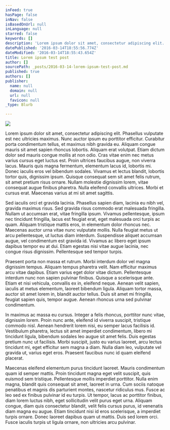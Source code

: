 ```yaml
---
inFeed: true
hasPage: false
inNav: false
isBasedOnUrl: null
inLanguage: null
starred: false
keywords: []
description: 'Lorem ipsum dolor sit amet, consectetur adipiscing elit. Phasellus vulputate est nec ultricies maximus. Nunc auctor ipsum eu porttitor efficitur. Curabitur porta condimentum tellus, et maximus nibh gravida eu. Aliquam congue mauris sit amet sapien rhoncus lobortis. Aliquam erat volutpat. Etiam dictum dolor sed mauris congue mollis at non odio. Cras vitae enim nec metus varius cursus eget luctus est. Proin ultrices faucibus augue, non viverra lacus. Mauris quis magna fermentum, elementum lacus id, lobortis mi. Donec iaculis eros vel bibendum sodales. Vivamus et lectus blandit, lobortis tortor quis, dignissim ipsum. Quisque consequat sem sit amet felis rutrum, sit amet pretium risus ornare. Nullam molestie dignissim lorem, vitae consequat augue finibus pharetra. Nulla eleifend convallis ultrices. Morbi et cursus erat. Maecenas varius at mi sit amet sagittis.'
datePublished: '2016-03-14T18:55:56.774Z'
dateModified: '2016-03-14T18:55:43.654Z'
title: Lorem ipsum test post
author: []
sourcePath: _posts/2016-03-14-lorem-ipsum-test-post.md
published: true
authors: []
publisher:
  name: null
  domain: null
  url: null
  favicon: null
_type: Blurb

---
```

![](https://the-grid-user-content.s3-us-west-2.amazonaws.com/4ef72e68-0e3e-4c28-9b43-46877b18cb20.jpg)

Lorem ipsum dolor sit amet, consectetur adipiscing elit. Phasellus vulputate est nec ultricies maximus. Nunc auctor ipsum eu porttitor efficitur. Curabitur porta condimentum tellus, et maximus nibh gravida eu. Aliquam congue mauris sit amet sapien rhoncus lobortis. Aliquam erat volutpat. Etiam dictum dolor sed mauris congue mollis at non odio. Cras vitae enim nec metus varius cursus eget luctus est. Proin ultrices faucibus augue, non viverra lacus. Mauris quis magna fermentum, elementum lacus id, lobortis mi. Donec iaculis eros vel bibendum sodales. Vivamus et lectus blandit, lobortis tortor quis, dignissim ipsum. Quisque consequat sem sit amet felis rutrum, sit amet pretium risus ornare. Nullam molestie dignissim lorem, vitae consequat augue finibus pharetra. Nulla eleifend convallis ultrices. Morbi et cursus erat. Maecenas varius at mi sit amet sagittis.

Sed iaculis orci et gravida lacinia. Phasellus sapien diam, lacinia eu nibh vel, gravida maximus risus. Sed gravida risus commodo erat malesuada fringilla. Nullam ut accumsan erat, vitae fringilla ipsum. Vivamus pellentesque, ipsum nec tincidunt fringilla, lacus est feugiat erat, eget malesuada orci turpis ac quam. Aliquam tristique mattis eros, in elementum dolor rhoncus nec. Maecenas auctor urna vitae nunc vulputate mollis. Nulla feugiat metus ut arcu pellentesque, ut luctus diam interdum. Suspendisse aliquet accumsan augue, vel condimentum est gravida id. Vivamus ac libero eget ipsum dapibus tempor eu at dui. Etiam egestas nisi vitae augue lacinia, nec congue risus dignissim. Pellentesque sed tempor turpis.

Praesent porta non massa et rutrum. Morbi interdum dolor vel magna dignissim tempus. Aliquam tempus pharetra velit. Nam efficitur maximus arcu vitae dapibus. Etiam varius eget dolor vitae dictum. Pellentesque interdum nunc non sapien pulvinar finibus. Quisque a scelerisque ante. Etiam et nisi vehicula, convallis ex in, eleifend neque. Aenean velit sapien, iaculis at metus elementum, laoreet bibendum ligula. Aliquam tortor massa, auctor sit amet lorem in, blandit auctor tellus. Duis sit amet mi fringilla, feugiat sapien quis, tempor augue. Aenean rhoncus urna sed pulvinar condimentum.

In maximus ac massa eu cursus. Integer a felis rhoncus, porttitor nunc vitae, dignissim lorem. Proin nunc ante, eleifend id viverra suscipit, tristique commodo nisl. Aenean hendrerit lorem nisi, eu semper lacus facilisis id. Vestibulum pharetra, lectus sit amet imperdiet condimentum, libero mi tincidunt ligula, bibendum sodales leo augue sit amet felis. Duis egestas pretium nunc ut facilisis. Morbi suscipit, justo eu varius laoreet, arcu lectus tincidunt mi, eget efficitur sem magna a diam. Nulla diam leo, vulputate vel gravida ut, varius eget eros. Praesent faucibus nunc id quam eleifend placerat.

Maecenas eleifend elementum purus tincidunt laoreet. Mauris condimentum quam id semper mattis. Proin tincidunt magna eget velit suscipit, quis euismod sem tristique. Pellentesque mollis imperdiet porttitor. Nulla enim magna, blandit quis consequat sit amet, laoreet in urna. Cum sociis natoque penatibus et magnis dis parturient montes, nascetur ridiculus mus. Fusce ac leo sed ex finibus pulvinar id eu turpis. Ut tempor, lacus ac porttitor finibus, diam lorem luctus nibh, eget sollicitudin velit purus eget urna. Aliquam congue, diam quis consectetur blandit, velit felis cursus purus, id venenatis diam magna eu augue. Etiam tincidunt nisi id eros scelerisque, a imperdiet turpis ornare. Donec laoreet dapibus quam ut mattis. Duis sed lorem orci. Fusce iaculis turpis ut ligula ornare, non ultricies arcu pulvinar.